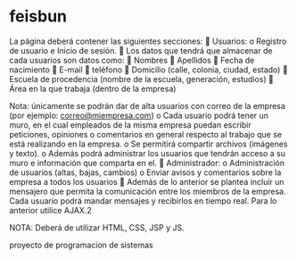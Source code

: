 feisbun
=======
La página deberá contener las siguientes secciones:
   Usuarios:
    o Registro de usuario e Inicio de sesión.
       Los datos que tendrá que almacenar de cada usuarios son datos como:
         Nombres
         Apellidos
         Fecha de nacimiento
         E-mail
         teléfono
         Domicilio (calle, colonia, ciudad, estado)
         Escuela de procedencia (nombre de la escuela, generación, estudios)
         Área en la que trabaja (dentro de la empresa)

Nota: únicamente se podrán dar de alta usuarios con correo de la empresa (por ejemplo: 
correo@miempresa.com)
    o Cada usuario podrá tener un muro, en el cual empleados de la misma empresa puedan 
      escribir peticiones, opiniones o comentarios en general respecto al trabajo que se está 
      realizando en la empresa.
    o Se permitirá compartir archivos (imágenes y texto).
    o Además podrá administrar los usuarios que tendrán acceso a su muro e información que 
      comparta en el.
   Administrador:
    o Administración de usuarios (altas, bajas, cambios)
    o Enviar avisos y comentarios sobre la empresa a todos los usuarios
   Además de lo anterior se plantea incluir un mensajero que permita la comunicación entre los miembros de la empresa. Cada usuario podrá mandar mensajes y recibirlos en tiempo real. 
  Para lo anterior utilice AJAX.2

  NOTA: 
Deberá de utilizar HTML, CSS, JSP y JS.

proyecto de programacion de sistemas
